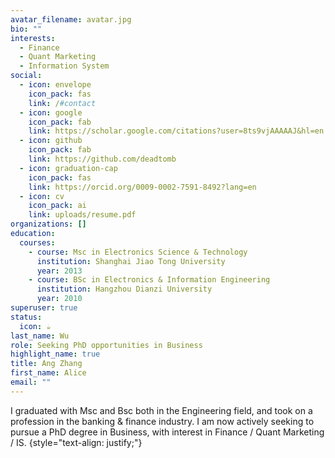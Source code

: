 ```yaml
---
avatar_filename: avatar.jpg
bio: ""
interests:
  - Finance
  - Quant Marketing
  - Information System
social:
  - icon: envelope
    icon_pack: fas
    link: /#contact
  - icon: google
    icon_pack: fab
    link: https://scholar.google.com/citations?user=8ts9vjAAAAAJ&hl=en
  - icon: github
    icon_pack: fab
    link: https://github.com/deadtomb
  - icon: graduation-cap
    icon_pack: fas
    link: https://orcid.org/0009-0002-7591-8492?lang=en
  - icon: cv
    icon_pack: ai
    link: uploads/resume.pdf
organizations: []
education:
  courses:
    - course: Msc in Electronics Science & Technology
      institution: Shanghai Jiao Tong University
      year: 2013
    - course: BSc in Electronics & Information Engineering
      institution: Hangzhou Dianzi University
      year: 2010
superuser: true
status:
  icon: ☕️
last_name: Wu
role: Seeking PhD opportunities in Business
highlight_name: true
title: Ang Zhang
first_name: Alice
email: ""
---
```

I graduated with Msc and Bsc both in the Engineering field, and took on a profession in the banking & finance industry. I am now actively seeking to pursue a PhD degree in Business, with interest in Finance / Quant Marketing / IS. 
{style="text-align: justify;"}
